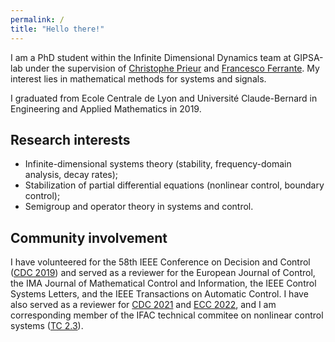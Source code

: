 ```yaml
---
permalink: /
title: "Hello there!"
---
```



I am a PhD student within the Infinite Dimensional Dynamics team at GIPSA-lab under the supervision of [Christophe Prieur](http://www.gipsa-lab.grenoble-inp.fr/~christophe.prieur/) and [Francesco Ferrante](http://www.fferrante.net/). My interest lies in mathematical methods for systems and signals. 


I graduated from Ecole Centrale de Lyon and Université Claude-Bernard in Engineering and Applied Mathematics in 2019.

## Research interests
* Infinite-dimensional systems theory (stability, frequency-domain analysis, decay rates);
* Stabilization of partial differential equations (nonlinear control, boundary control);
* Semigroup and operator theory in systems and control.

## Community involvement 

I have volunteered for the 58th IEEE Conference on Decision and Control ([CDC 2019](https://cdc2019.ieeecss.org/)) and served as a reviewer for the European Journal of Control, the IMA Journal of Mathematical Control and Information, the IEEE Control Systems Letters, and the IEEE Transactions on Automatic Control. I have also served as a reviewer for [CDC 2021](https://2021.ieeecdc.org/) and [ECC 2022](https://ecc22.euca-ecc.org/), and I am corresponding member of the IFAC technical commitee on nonlinear control systems ([TC 2.3](https://tc.ifac-control.org/2/3)).
